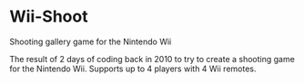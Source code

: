 # Wii-Shoot
Shooting gallery game for the Nintendo Wii

The result of 2 days of coding back in 2010 to try to create a shooting game for the Nintendo Wii. Supports up to 4 players with 4 Wii remotes.
